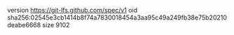version https://git-lfs.github.com/spec/v1
oid sha256:02545e3cb1414b8f74a7830018454a3aa95c49a249fb38e75b20210deabe6668
size 9102
